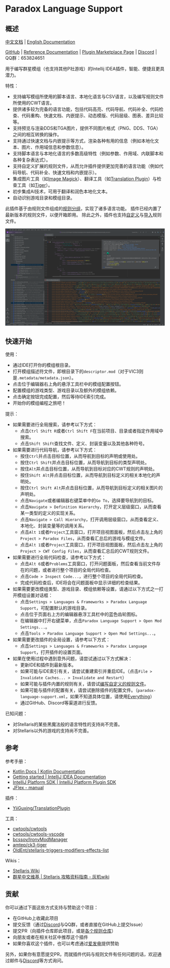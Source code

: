 # Paradox Language Support

## 概述

[中文文档](README.md) | [English Documentation](README_en.md)

[GitHub](https://github.com/DragonKnightOfBreeze/Paradox-Language-Support) |
[Reference Documentation](https://windea.icu/Paradox-Language-Support) |
[Plugin Marketplace Page](https://plugins.jetbrains.com/plugin/16825-paradox-language-support) |
[Discord](https://discord.gg/vBpbET2bXT) |
QQ群：653824651

用于编写群星模组（也支持其他P社游戏）的Intellij IDEA插件，智能、便捷且更具潜力。

特性：

- 支持编写模组所使用的脚本语言、本地化语言与CSV语言，以及编写规则文件所使用的CWT语言。
- 提供诸多较为完备的语言功能，包括代码高亮、代码导航、代码补全、代码检查、代码重构、快速文档、内嵌提示、动态模版、代码层级、图表、差异比较等。
- 支持预览与渲染DDS和TGA图片，提供不同图片格式（PNG、DDS、TGA）之间的相互转换的操作。
- 支持通过快速文档与内嵌提示等方式，渲染各种有用的信息（例如本地化文本、图片、作用域信息和参数信息）。
- 支持脚本语言与本地化语言的多数高级特性（例如参数、作用域、内联脚本和各种复杂表达式）。
- 支持自定义扩展的规则文件，从而允许插件提供更加完善的语言功能（例如代码导航、代码补全、快速文档和内嵌提示）。
- 集成图片工具（如[Image Magick](https://www.imagemagick.org)）、翻译工具（如[Translation Plugin](https://github.com/yiiguxing/TranslationPlugin)）与检查工具（如[Tiger](https://github.com/amtep/tiger)）。
- 初步集成AI技术，可用于翻译和润色本地化文本。
- 自动识别游戏目录和模组目录。

此插件基于由规则文件组成的[规则分组](https://windea.icu/Paradox-Language-Support/zh/config.html#config-group)，实现了诸多语言功能。
插件已经内置了最新版本的规则文件，以便开箱即用。
除此之外，插件也支持[自定义](https://windea.icu/Paradox-Language-Support/zh/config.html#writing-cwt-config-files)与[导入](https://windea.icu/Paradox-Language-Support/zh/config.html#importing-cwt-config-files)规则文件。

![](docs/images/preview_1_zh.png)

## 快速开始

使用：

- 通过IDE打开你的模组根目录。
- 打开模组描述符文件，即根目录下的`descriptor.mod`（对于VIC3则是`.metadata/metadata.json`）。
- 点击位于编辑器右上角的悬浮工具栏中的模组配置按钮。
- 配置模组的游戏类型、游戏目录以及额外的模组依赖。
- 点击确定按钮完成配置，然后等待IDE索引完成。
- 开始你的模组编程之旅吧！

提示：

- 如果需要进行全局搜索，请参考以下方式：
  - 点击`Ctrl Shift R`或者`Ctrl Shift F`在当前项目、目录或者指定作用域中搜索。
  - 点击`Shift Shift`查找文件、定义、封装变量以及其他各种符号。
- 如果需要进行代码导航，请参考以下方式：
  - 按住`Ctrl`并点击目标位置，从而导航到目标的声明或使用处。
  - 按住`Ctrl Shift`并点击目标位置，从而导航到目标的类型声明处。
  - 按住`Alt`并点击目标位置，从而导航到目标对应的CWT规则的声明处。
  - 按住`Shift Alt`并点击目标位置，从而导航到目标定义的相关本地化的声明处。
  - 按住`Ctrl Shift Alt`并点击目标位置，从而导航到目标定义的相关图片的声明处。
  - 点击`Navigate`或者编辑器右键菜单中的`Go To`，选择要导航到的目标。
  - 点击`Navigate > Definition Hierarchy`，打开定义层级窗口，从而查看某一类型的定义的实现关系。
  - 点击`Navigate > Call Hierarchy`，打开调用层级窗口，从而查看定义、本地化、封装变量等的调用关系。
  - 点击`Alt 1`或者`Project`工具窗口，打开项目视图面板，然后点击左上角的`Project > Paradox Files`，从而查看汇总后的游戏与模组文件。
  - 点击`Alt 1`或者`Project`工具窗口，打开项目视图面板，然后点击左上角的`Project > CWT Config Files`，从而查看汇总后的CWT规则文件。
- 如果需要进行全局代码检查，请参考以下方式：
  - 点击`Alt 6`或者`Problems`工具窗口，打开问题面板，然后查看当前文件存在的问题，或者进行整个项目的全局代码检查。
  - 点击`Code > Inspect Code...`，进行整个项目的全局代码检查。
  - 完成代码检查后，IDE将会在问题面板中显示详细的检查结果。
- 如果需要更改模组类型、游戏目录、模组依赖等设置，请通过以下方式之一打开模组设置对话框：
  - 点击`Settings > Languages & Frameworks > Paradox Language Support`，可配置默认的游戏目录。
  - 点击位于页面右上方的编辑器悬浮工具栏中的蓝色齿轮图标。
  - 在编辑器中打开右键菜单，点击`Paradox Language Support > Open Mod Settings...`。
  - 点击`Tools > Paradox Language Support > Open Mod Settings...`。
- 如果需要更改插件的全局设置，请参考以下方式：
  - 点击`Settings > Languages & Frameworks > Paradox Language Support`，打开插件的设置页面。
- 如果在使用过程中遇到意外问题，请尝试通过以下方式解决：
  - 更新IDE和插件到最新版本。
  - 如果可能与IDE索引有关，请尝试重建索引并重启IDE。（点击`File > Invalidate Caches... > Invalidate and Restart`）
  - 如果可能与插件内置的规则有关，请尝试[编写自定义的规则文件](https://windea.icu/Paradox-Language-Support/zh/config.html#writing-cwt-config-files)。
  - 如果可能与插件的配置有关，请尝试删除插件的配置文件。（`paradox-language-support.xml`，如果不知道具体位置，请使用[Everything](https://www.voidtools.com)）
  - 通过GitHub、Discord等渠道进行反馈。

已知问题：

- 对Stellaris的某些黑魔法般的语言特性的支持尚不完善。
- 对Stellaris以外的游戏的支持尚不完善。

## 参考

参考手册：

- [Kotlin Docs | Kotlin Documentation](https://kotlinlang.org/docs/home.html)
- [Getting started | IntelliJ IDEA Documentation](https://www.jetbrains.com/help/idea/getting-started.html)
- [IntelliJ Platform SDK | IntelliJ Platform Plugin SDK](https://plugins.jetbrains.com/docs/intellij/welcome.html)
- [JFlex - manual](https://www.jflex.de/manual.html)

插件：

- [YiiGuxing/TranslationPlugin](https://github.com/YiiGuxing/TranslationPlugin)

工具：

- [cwtools/cwtools](https://github.com/cwtools/cwtools)
- [cwtools/cwtools-vscode](https://github.com/cwtools/cwtools-vscode)
- [bcssov/IronyModManager](https://github.com/bcssov/IronyModManager)
- [amtep/ck3-tiger](https://github.com/amtep/ck3-tiger)
- [OldEnt/stellaris-triggers-modifiers-effects-list](https://github.com/OldEnt/stellaris-triggers-modifiers-effects-list)

Wikis：

- [Stellaris Wiki](https://stellaris.paradoxwikis.com/Stellaris_Wiki)
- [群星中文维基 | Stellaris 攻略资料指南 - 灰机wiki](https://qunxing.huijiwiki.com/wiki/%E9%A6%96%E9%A1%B5)

## 贡献

你可以通过下面这些方式支持与赞助这个项目：

- 在GitHub上收藏此项目
- 提交反馈（通过[Discord](https://discord.gg/vBpbET2bXT)与QQ群，或者直接在GitHub上提交Issue）
- 提交PR（向插件仓库即此项目，或是[各个规则仓库](https://github.com/DragonKnightOfBreeze/Paradox-Language-Support/blob/master/cwt/README.md)）
- 向朋友或者在相关社区中推荐这个插件
- 如果你喜欢这个插件，也可以考虑通过[爱发电](https://afdian.com/a/dk_breeze)提供赞助

另外，如果你有意愿提交PR，而就插件代码与规则文件有任何问题的话，欢迎通过邮件与[Discord](https://discord.gg/vBpbET2bXT)等方式询问。